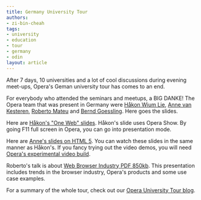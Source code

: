 ```yaml
---
title: Germany University Tour
authors:
- zi-bin-cheah
tags:
- university
- education
- tour
- germany
- odin
layout: article
---
```

<p>After 7 days, 10 universities and a lot of cool discussions during evening meet-ups, Opera&#39;s Geman university tour has comes to an end.</p>

<p>For everybody who attended the seminars and meetups, a BIG DANKE! The Opera team that was present in Germany were <a href="http://people.opera.com/howcome/">Håkon Wium Lie</a>, <a href="http://annevankesteren.nl/">Anne van Kesteren</a>, <a href="http://robertomateu.com/">Roberto Mateu</a> and <a href="http://my.opera.com/goessling/">Bernd Goessling</a>. Here goes the slides.</p>

<p>Here are <a href="http://people.opera.com/howcome/2008/talks/11-germany.html">Håkon&#39;s &quot;One Web&quot; slides</a>. Håkon&#39;s slide uses Opera Show. By going F11 full screen in Opera, you can go into presentation mode.</p>

<p>Here are <a href="http://annevankesteren.nl/2008/university-tours-germany-html5">Anne&#39;s slides on HTML 5</a>. You can watch these slides in the same manner as Håkon&#39;s. If you fancy trying out the video demos, you will need <a href="http://labs.opera.com/downloads/">Opera&#39;s experimental video build</a>.</p>

<p>Roberto&#39;s talk is about <a href="/blog/germany-university-tour/GER%20tours%20slides.pdf">Web Browser Industry PDF 850kb</a>. This presentation includes trends in the browser industry, Opera&#39;s products and some use case examples.</p>

<p>For a summary of the whole tour, check out our <a href="http://my.opera.com/universitytours/blog/">Opera University Tour blog</a>.</p>

